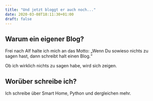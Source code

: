 ```yaml
---
title: "Und jetzt bloggt er auch noch..."
date: 2020-03-08T18:11:30+01:00
draft: false
---
```


## Warum ein eigener Blog?
Frei nach Alf halte ich mich an das Motto: &bdquo;Wenn Du sowieso nichts zu sagen hast, dann schreibt halt einen Blog.&ldquo;

Ob ich wirklich nichts zu sagen habe, wird sich zeigen.

## Worüber schreibe ich?
Ich schreibe über Smart Home, Python und dergleichen mehr.
